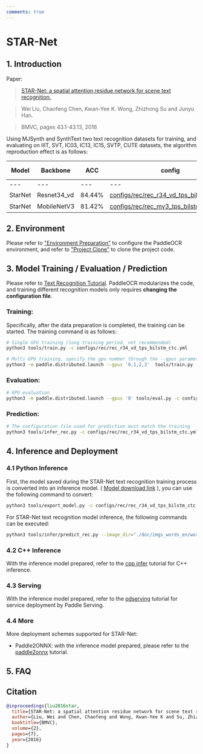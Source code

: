 ```yaml
---
comments: true
---
```


# STAR-Net
## 1. Introduction

Paper:
> [STAR-Net: a spatial attention residue network for scene text recognition.](http://www.bmva.org/bmvc/2016/papers/paper043/paper043.pdf)

> Wei Liu, Chaofeng Chen, Kwan-Yee K. Wong, Zhizhong Su and Junyu Han.

> BMVC, pages 43.1-43.13, 2016

Using MJSynth and SynthText two text recognition datasets for training, and evaluating on IIIT, SVT, IC03, IC13, IC15, SVTP, CUTE datasets, the algorithm reproduction effect is as follows:

|Model|Backbone|ACC|config|Download link|
| --- | --- | --- | --- | --- |
|---|---|---|---|---|
|StarNet|Resnet34_vd|84.44%|[configs/rec/rec_r34_vd_tps_bilstm_ctc.yml](../../configs/rec/rec_r34_vd_tps_bilstm_ctc.yml)|[训练模型](https://paddleocr.bj.bcebos.com/dygraph_v2.0/en/rec_r34_vd_tps_bilstm_ctc_v2.0_train.tar)|
|StarNet|MobileNetV3|81.42%|[configs/rec/rec_mv3_tps_bilstm_ctc.yml](../../configs/rec/rec_mv3_tps_bilstm_ctc.yml)|[训练模型](https://paddleocr.bj.bcebos.com/dygraph_v2.0/en/rec_mv3_tps_bilstm_ctc_v2.0_train.tar)|

## 2. Environment
Please refer to ["Environment Preparation"](./environment_en.md) to configure the PaddleOCR environment, and refer to ["Project Clone"](./clone_en.md) to clone the project code.


## 3. Model Training / Evaluation / Prediction
Please refer to [Text Recognition Tutorial](./recognition_en.md). PaddleOCR modularizes the code, and training different recognition models only requires **changing the configuration file**.

### Training:
Specifically, after the data preparation is completed, the training can be started. The training command is as follows:

```bash
# Single GPU training (long training period, not recommended)
python3 tools/train.py -c configs/rec/rec_r34_vd_tps_bilstm_ctc.yml

# Multi GPU training, specify the gpu number through the --gpus parameter
python3 -m paddle.distributed.launch --gpus '0,1,2,3'  tools/train.py -c rec_r34_vd_tps_bilstm_ctc.yml
```

### Evaluation:

```bash
# GPU evaluation
python3 -m paddle.distributed.launch --gpus '0' tools/eval.py -c configs/rec/rec_r34_vd_tps_bilstm_ctc.yml -o Global.pretrained_model={path/to/weights}/best_accuracy
```

### Prediction:
```bash
# The configuration file used for prediction must match the training
python3 tools/infer_rec.py -c configs/rec/rec_r34_vd_tps_bilstm_ctc.yml -o Global.pretrained_model={path/to/weights}/best_accuracy Global.infer_img=doc/imgs_words/en/word_1.png
```

## 4. Inference and Deployment
### 4.1 Python Inference
First, the model saved during the STAR-Net text recognition training process is converted into an inference model. ( [Model download link](https://paddleocr.bj.bcebos.com/dygraph_v2.1/rec/rec_r31_STAR-Net_train.tar) ), you can use the following command to convert:

```bash
python3 tools/export_model.py -c configs/rec/rec_r34_vd_tps_bilstm_ctc.yml -o Global.pretrained_model=./rec_r34_vd_tps_bilstm_ctc_v2.0_train/best_accuracy  Global.save_inference_dir=./inference/rec_starnet
```

For STAR-Net text recognition model inference, the following commands can be executed:

```bash
python3 tools/infer/predict_rec.py --image_dir="./doc/imgs_words_en/word_336.png" --rec_model_dir="./inference/rec_starnet/" --rec_image_shape="3, 32, 100" --rec_char_dict_path="./ppocr/utils/ic15_dict.txt"
```

### 4.2 C++ Inference
With the inference model prepared, refer to the [cpp infer](../../deploy/cpp_infer/) tutorial for C++ inference.

### 4.3 Serving
With the inference model prepared, refer to the [pdserving](../../deploy/pdserving/) tutorial for service deployment by Paddle Serving.

### 4.4 More
More deployment schemes supported for STAR-Net:

- Paddle2ONNX: with the inference model prepared, please refer to the [paddle2onnx](../../deploy/paddle2onnx/) tutorial.

## 5. FAQ

## Citation
```bibtex
@inproceedings{liu2016star,
  title={STAR-Net: a spatial attention residue network for scene text recognition.},
  author={Liu, Wei and Chen, Chaofeng and Wong, Kwan-Yee K and Su, Zhizhong and Han, Junyu},
  booktitle={BMVC},
  volume={2},
  pages={7},
  year={2016}
}
```
